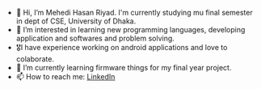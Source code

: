 - 👋 Hi, I’m Mehedi Hasan Riyad. I'm currently studying mu final semester in dept of CSE, University of Dhaka.
- 🎯 I’m interested in learning new programming languages, developing application and softwares and problem solving.
- 🎖I have experience working on android applications and love to colaborate.
- 🌱 I’m currently learning firmware things for my final year project.
- 📫 How to reach me: [LinkedIn](https://www.linkedin.com/in/mehedi-hasan-riyad-2b19021a3/)

<!---
mehedihasanriyad-045/mehedihasanriyad-045 is a ✨ special ✨ repository because its `README.md` (this file) appears on your GitHub profile.
You can click the Preview link to take a look at your changes.
--->
